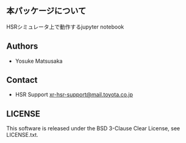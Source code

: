 本パッケージについて
---
HSRシミュレータ上で動作するjupyter notebook

Authors
---
 * Yosuke Matsusaka

Contact
---
 * HSR Support <xr-hsr-support@mail.toyota.co.jp>

LICENSE
---
This software is released under the BSD 3-Clause Clear License, see LICENSE.txt.
